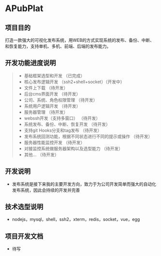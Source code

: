 # APubPlat
## 项目目的
打造一款强大的可视化发布系统，用WEB的方式实现系统的发布、备份、中断、和恢复能力，支持单机、多机、前端、后端的发布能力。
## 开发功能进度说明
>  * 基础框架选型和开发 （已完成）
>  * 核心发布逻辑开发 （ssh2+shell+socket）（开发中）
>  * 文件上下载 （待开发）
>  * 后台cms界面开发 （待开发）
>  * 公司、系统、角色权限管理 （待开发）
>  * 系统用户逻辑开发 （待开发）
>  * 服务器管理 （待开发）
>  * webssh开发（支持多窗口） （待开发）
>  * 系统发布、备份、中断、恢复开发 （待开发）
>  * 支持git Hooks分支和tag发布 （待开发）
>  * 发布系统回测功能，根据不同状态进行不同的提示或操作 （待开发）
>  * 服务器性能监控开发 （待开发）
>  * 对接监控系统做服务器架构以及选型能力 （待开发）
>  * 其他... （待开发）

## 开发说明
* 发布系统是接下来我的主要开发方向，致力于为公司开发简单而强大的自动化发布系统，因此会持续的开发并完善

## 技术选型说明
* nodejs，mysql，shell，ssh2，xterm，redis，socket，vue，egg

## 项目开发文档
* 待写


